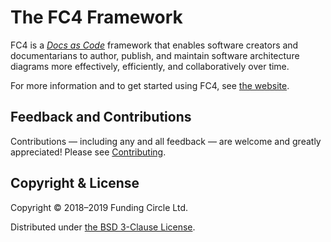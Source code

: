 # The FC4 Framework

FC4 is a [_Docs as Code_][docs-as-code] framework that enables software creators and documentarians
to author, publish, and maintain software architecture diagrams more effectively, efficiently, and
collaboratively over time.

For more information and to get started using FC4, see [the website][website].

## Feedback and Contributions

Contributions — including any and all feedback — are welcome and greatly appreciated! Please see [Contributing](contributing.md).

## Copyright & License

Copyright © 2018–2019 Funding Circle Ltd.

Distributed under [the BSD 3-Clause License](LICENSE).

[docs-as-code]: https://www.writethedocs.org/guide/docs-as-code/
[website]: https://fundingcircle.github.io/fc4-framework/
